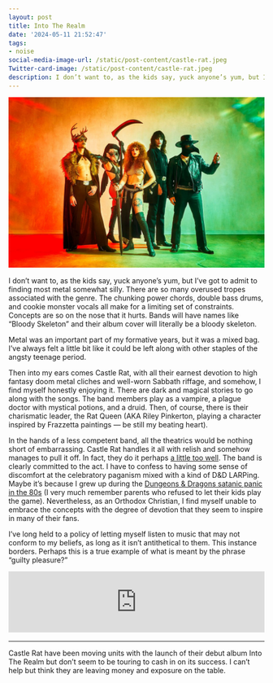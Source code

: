 ```yaml
---
layout: post
title: Into The Realm
date: '2024-05-11 21:52:47'
tags:
- noise
social-media-image-url: /static/post-content/castle-rat.jpeg
Twitter-card-image: /static/post-content/castle-rat.jpeg
description: I don’t want to, as the kids say, yuck anyone’s yum, but I’ve got to admit to finding most metal somewhat silly.
---
```


![Castle Rat](/static/post-content/castle-rat.jpeg)

I don’t want to, as the kids say, yuck anyone’s yum, but I’ve got to admit to finding most metal somewhat silly. There are so many overused tropes associated with the genre. The chunking power chords, double bass drums, and cookie monster vocals all make for a limiting set of constraints. Concepts are so on the nose that it hurts. Bands will have names like “Bloody Skeleton” and their album cover will literally be a bloody skeleton.

Metal was an important part of my formative years, but it was a mixed bag. I’ve always felt a little bit like it could be left along with other staples of the angsty teenage period.

Then into my ears comes Castle Rat, with all their earnest devotion to high fantasy doom metal cliches and well-worn Sabbath riffage, and somehow, I find myself honestly enjoying it. There are dark and magical stories to go along with the songs. The band members play as a vampire, a plague doctor with mystical potions, and a druid. Then, of course, there is their charismatic leader, the Rat Queen (AKA Riley Pinkerton, playing a character inspired by Frazzetta paintings — be still my beating heart).

In the hands of a less competent band, all the theatrics would be nothing short of embarrassing. Castle Rat handles it all with relish and somehow manages to pull it off. In fact, they do it perhaps [a little too well][1]. The band is clearly committed to the act. I have to confess to having some sense of discomfort at the celebratory paganism mixed with a kind of D&D LARPing.  Maybe it’s because I grew up during the [Dungeons & Dragons satanic panic in the 80s][2] (I very much remember parents who refused to let their kids play the game). Nevertheless, as an Orthodox Christian, I find myself unable to embrace the concepts with the degree of devotion that they seem to inspire in many of their fans. 

I’ve long held to a policy of letting myself listen to music that may not conform to my beliefs, as long as it isn’t antithetical to them. This instance borders. Perhaps this is a true example of what is meant by the phrase “guilty pleasure?”

<iframe style="border: 0; width: 100%; height: 120px;" src="https://bandcamp.com/EmbeddedPlayer/album=4232612107/size=large/bgcol=333333/linkcol=ffffff/tracklist=false/artwork=small/transparent=true/" seamless><a href="https://castleratband.bandcamp.com/album/into-the-realm-2">Into The Realm by Castle Rat</a></iframe>

---

Castle Rat have been moving units with the launch of their debut album Into The Realm but don’t seem to be touring to cash in on its success. I can’t help but think they are leaving money and exposure on the table.


[1]: https://youtu.be/FLzwtME7coc?si=Az1XaY4ynvuuOSzg
[2]: https://www.cbr.com/1980s-dungeons-dragons-satanic-panic/

